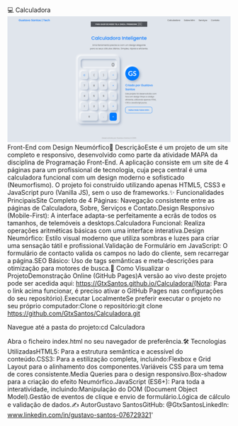 💻 Calculadora ![Screenshot do Projeto](imagens/screenshot-projeto.png)Front-End com Design Neumórfico📄 DescriçãoEste é um projeto de um site completo e responsivo, desenvolvido como parte da atividade MAPA da disciplina de Programação Front-End. A aplicação consiste em um site de 4 páginas para um profissional de tecnologia, cuja peça central é uma calculadora funcional com um design moderno e sofisticado (Neumorfismo). O projeto foi construído utilizando apenas HTML5, CSS3 e JavaScript puro (Vanilla JS), sem o uso de frameworks.✨ Funcionalidades PrincipaisSite Completo de 4 Páginas: Navegação consistente entre as páginas de Calculadora, Sobre, Serviços e Contato.Design Responsivo (Mobile-First): A interface adapta-se perfeitamente a ecrãs de todos os tamanhos, de telemóveis a desktops.Calculadora Funcional: Realiza operações aritméticas básicas com uma interface interativa.Design Neumórfico: Estilo visual moderno que utiliza sombras e luzes para criar uma sensação tátil e profissional.Validação de Formulário em JavaScript: O formulário de contacto valida os campos no lado do cliente, sem recarregar a página.SEO Básico: Uso de tags semânticas e meta-descrições para otimização para motores de busca.🚀 Como Visualizar o ProjetoDemonstração Online (GitHub Pages)A versão ao vivo deste projeto pode ser acedida aqui: https://GtxSantos.github.io/Calculadora/(Nota: Para o link acima funcionar, é preciso ativar o GitHub Pages nas configurações do seu repositório).Executar LocalmenteSe preferir executar o projeto no seu próprio computador:Clone o repositório:git clone https://github.com/GtxSantos/Calculadora.git


Navegue até a pasta do projeto:cd Calculadora


Abra o ficheiro index.html no seu navegador de preferência.🛠️ Tecnologias UtilizadasHTML5: Para a estrutura semântica e acessível do conteúdo.CSS3: Para a estilização completa, incluindo:Flexbox e Grid Layout para o alinhamento dos componentes.Variáveis CSS para um tema de cores consistente.Media Queries para o design responsivo.Box-shadow para a criação do efeito Neumórfico.JavaScript (ES6+): Para toda a interatividade, incluindo:Manipulação do DOM (Document Object Model).Gestão de eventos de clique e envio de formulário.Lógica de cálculo e validação de dados.✍️ AutorGustavo SantosGitHub: @GtxSantosLinkedIn: www.linkedin.com/in/gustavo-santos-076729321'